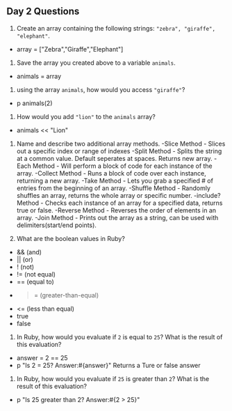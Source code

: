 ## Day 2 Questions

1. Create an array containing the following strings: `"zebra", "giraffe", "elephant"`.
- array = ["Zebra","Giraffe","Elephant"]

1. Save the array you created above to a variable `animals`.
- animals = array

1. using the array `animals`, how would you access `"giraffe"`?
- p animals(2)

1. How would you add `"lion"` to the `animals` array?
- animals << "Lion"

1. Name and describe two additional array methods.
-Slice Method - Slices out a specific index or range of indexes
-Split Method - Splits the string at a common value. Default seperates at spaces. Returns new array.
-Each Method - Will perform a block of code for each instance of the array.
-Collect Method - Runs a block of code over each instance, returning a new array.
-Take Method - Lets you grab a specified # of entries from the beginning of an array.
-Shuffle Method - Randomly shuffles an array, returns the whole array or specific number.
-include? Method - Checks each instance of an array for a specified data, returns true or false.
-Reverse Method - Reverses the order of elements in an array.
-Join Method - Prints out the array as a string, can be used with delimiters(start/end points).


1. What are the boolean values in Ruby?
- && (and)
- || (or)
- ! (not)
- != (not equal)
- == (equal to)
- >= (greater-than-equal)
- <= (less than equal)
- true
- false

1. In Ruby, how would you evaluate if `2` is equal to `25`? What is the result of this evaluation?
- answer = 2 == 25
- p "Is 2 = 25? Answer:#{answer}"
Returns a Ture or false answer

1. In Ruby, how would you evaluate if `25` is greater than `2`? What is the result of this evaluation?
- p "Is 25 greater than 2? Answer:#{2 > 25}"
